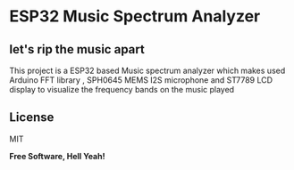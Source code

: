 # ESP32 Music Spectrum Analyzer
## let's rip the music apart

This project is a ESP32 based Music spectrum analyzer which makes used Arduino FFT library , SPH0645 MEMS I2S microphone and ST7789 LCD display to visualize the frequency bands on the music played



## License

MIT

**Free Software, Hell Yeah!**


